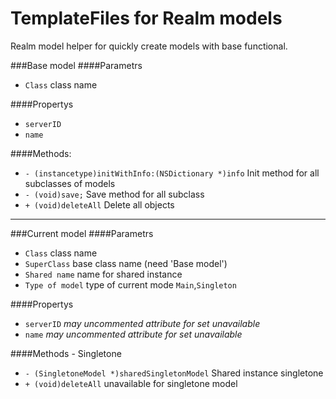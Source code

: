 # TemplateFiles for Realm models
Realm model helper for quickly create models with base functional. 

###Base model
####Parametrs
- `Class` class name

####Propertys
* `serverID`
* `name`

####Methods:
* `- (instancetype)initWithInfo:(NSDictionary *)info` Init method for all subclasses of models
* `- (void)save;` Save method for all subclass
* `+ (void)deleteAll` Delete all objects

---

###Current model
####Parametrs
- `Class` class name
- `SuperClass` base class name (need 'Base model')
- `Shared name` name for shared instance
- `Type of model` type of current mode `Main`,`Singleton`

####Propertys
* `serverID` *may uncommented attribute for set unavailable*
* `name` *may uncommented attribute for set unavailable*

####Methods - Singletone
* `- (SingletoneModel *)sharedSingletonModel` Shared instance singletone
* `+ (void)deleteAll` unavailable for singletone model
